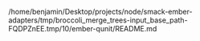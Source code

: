 /home/benjamin/Desktop/projects/node/smack-ember-adapters/tmp/broccoli_merge_trees-input_base_path-FQDPZnEE.tmp/10/ember-qunit/README.md